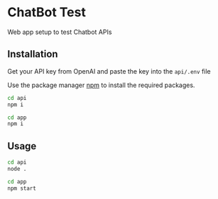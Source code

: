 # ChatBot Test

Web app setup to test Chatbot APIs

## Installation

Get your API key from OpenAI and paste the key into the ```api/.env``` file

Use the package manager [npm](https://nodejs.org/) to install the required packages.

```bash
cd api
npm i
```

```bash
cd app
npm i
```

## Usage

```bash
cd api
node .
```
```bash
cd app
npm start
```